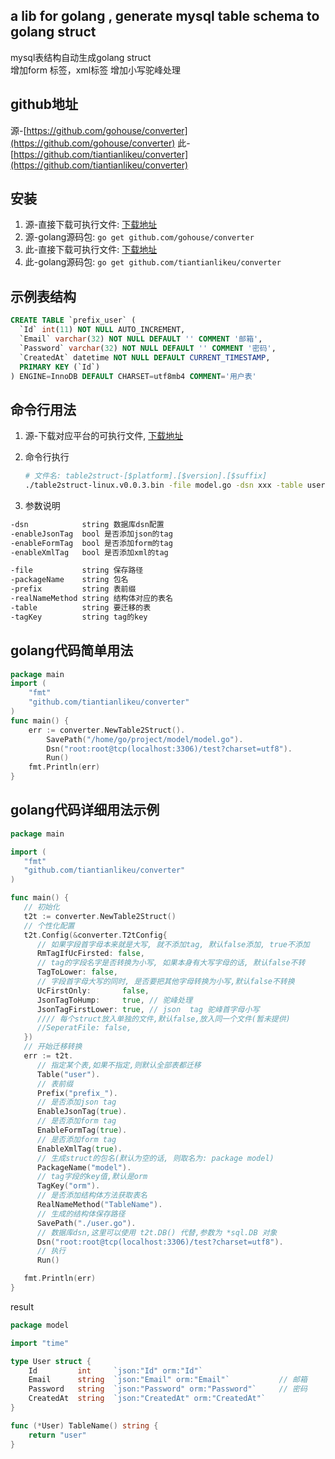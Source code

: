 a lib for golang , generate mysql table schema to golang struct  
-----
mysql表结构自动生成golang struct  
增加form 标签，xml标签 
增加小写驼峰处理

## github地址
源-[https://github.com/gohouse/converter](https://github.com/gohouse/converter)
此-[https://github.com/tiantianlikeu/converter](https://github.com/tiantianlikeu/converter)

## 安装
1. 源-直接下载可执行文件: [下载地址](https://github.com/gohouse/converter/releases)  
2. 源-golang源码包: `go get github.com/gohouse/converter`
3. 此-直接下载可执行文件: [下载地址](https://github.com/tiantianlikeu/converter/releases)
4. 此-golang源码包: `go get github.com/tiantianlikeu/converter`

## 示例表结构
```sql
CREATE TABLE `prefix_user` (
  `Id` int(11) NOT NULL AUTO_INCREMENT,
  `Email` varchar(32) NOT NULL DEFAULT '' COMMENT '邮箱',
  `Password` varchar(32) NOT NULL DEFAULT '' COMMENT '密码',
  `CreatedAt` datetime NOT NULL DEFAULT CURRENT_TIMESTAMP,
  PRIMARY KEY (`Id`)
) ENGINE=InnoDB DEFAULT CHARSET=utf8mb4 COMMENT='用户表'
```

## 命令行用法
1. 源-下载对应平台的可执行文件, [下载地址](https://github.com/gohouse/converter/releases)

2. 命令行执行
    ```sh
    # 文件名: table2struct-[$platform].[$version].[$suffix]
    ./table2struct-linux.v0.0.3.bin -file model.go -dsn xxx -table user
    ```

3. 参数说明
```sh
-dsn            string 数据库dsn配置
-enableJsonTag  bool 是否添加json的tag
-enableFormTag  bool 是否添加form的tag
-enableXmlTag   bool 是否添加xml的tag

-file           string 保存路径
-packageName    string 包名
-prefix         string 表前缀
-realNameMethod string 结构体对应的表名
-table          string 要迁移的表
-tagKey         string tag的key
```

## golang代码简单用法
```go
package main
import (
	"fmt"
	"github.com/tiantianlikeu/converter"
)
func main() {
	err := converter.NewTable2Struct().
		SavePath("/home/go/project/model/model.go").
		Dsn("root:root@tcp(localhost:3306)/test?charset=utf8").
		Run()
	fmt.Println(err)
}
```

## golang代码详细用法示例
```go
package main

import (
   "fmt"
   "github.com/tiantianlikeu/converter"
)

func main() {
   // 初始化
   t2t := converter.NewTable2Struct()
   // 个性化配置
   t2t.Config(&converter.T2tConfig{
      // 如果字段首字母本来就是大写, 就不添加tag, 默认false添加, true不添加
      RmTagIfUcFirsted: false,
      // tag的字段名字是否转换为小写, 如果本身有大写字母的话, 默认false不转
      TagToLower: false,
      // 字段首字母大写的同时, 是否要把其他字母转换为小写,默认false不转换
      UcFirstOnly:       false,
      JsonTagToHump:     true, // 驼峰处理
      JsonTagFirstLower: true, // json  tag 驼峰首字母小写
      //// 每个struct放入单独的文件,默认false,放入同一个文件(暂未提供)
      //SeperatFile: false,
   })
   // 开始迁移转换
   err := t2t.
      // 指定某个表,如果不指定,则默认全部表都迁移
      Table("user").
      // 表前缀
      Prefix("prefix_").
      // 是否添加json tag
      EnableJsonTag(true).
      // 是否添加form tag
      EnableFormTag(true).
      // 是否添加form tag
      EnableXmlTag(true).
      // 生成struct的包名(默认为空的话, 则取名为: package model)
      PackageName("model").
      // tag字段的key值,默认是orm
      TagKey("orm").
      // 是否添加结构体方法获取表名
      RealNameMethod("TableName").
      // 生成的结构体保存路径
      SavePath("./user.go").
      // 数据库dsn,这里可以使用 t2t.DB() 代替,参数为 *sql.DB 对象
      Dsn("root:root@tcp(localhost:3306)/test?charset=utf8").
      // 执行
      Run()

   fmt.Println(err)
}

```

result 
```go
package model

import "time"

type User struct {
	Id         int     `json:"Id" orm:"Id"`
	Email      string  `json:"Email" orm:"Email"`           // 邮箱
	Password   string  `json:"Password" orm:"Password"`     // 密码
	CreatedAt  string  `json:"CreatedAt" orm:"CreatedAt"`
}

func (*User) TableName() string {
	return "user"
}
```
